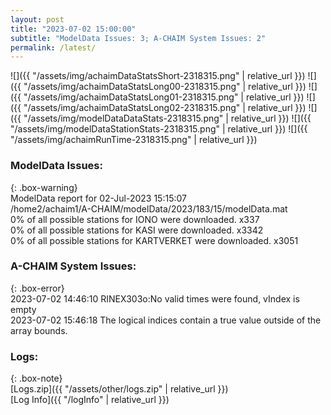 ```yaml
---
layout: post
title: "2023-07-02 15:00:00"
subtitle: "ModelData Issues: 3; A-CHAIM System Issues: 2"
permalink: /latest/
---
```


![]({{ "/assets/img/achaimDataStatsShort-2318315.png" | relative_url }})
![]({{ "/assets/img/achaimDataStatsLong00-2318315.png" | relative_url }})
![]({{ "/assets/img/achaimDataStatsLong01-2318315.png" | relative_url }})
![]({{ "/assets/img/achaimDataStatsLong02-2318315.png" | relative_url }})
![]({{ "/assets/img/modelDataDataStats-2318315.png" | relative_url }})
![]({{ "/assets/img/modelDataStationStats-2318315.png" | relative_url }})
![]({{ "/assets/img/achaimRunTime-2318315.png" | relative_url }})


### ModelData Issues:  
  
{: .box-warning}  
 ModelData report for 02-Jul-2023 15:15:07   
 /home2/achaim1/A-CHAIM/modelData/2023/183/15/modelData.mat   
 0% of all possible stations for IONO were downloaded. x337   
 0% of all possible stations for KASI were downloaded. x3342   
 0% of all possible stations for KARTVERKET were downloaded. x3051   
  
### A-CHAIM System Issues:  
  
{: .box-error}  
2023-07-02 14:46:10 RINEX303o:No valid times were found, vIndex is empty  
2023-07-02 15:46:18 The logical indices contain a true value outside of the array bounds.  

### Logs:  
  
{: .box-note}  
[Logs.zip]({{ "/assets/other/logs.zip" | relative_url }})  
[Log Info]({{ "/logInfo" | relative_url }})  
